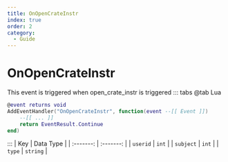 ```yaml
---
title: OnOpenCrateInstr
index: true
order: 2
category:
  - Guide
---
```


# OnOpenCrateInstr
This event is triggered when open_crate_instr is triggered
::: tabs
@tab Lua
```lua
@event returns void
AddEventHandler("OnOpenCrateInstr", function(event --[[ Event ]])
    --[[ ... ]]
    return EventResult.Continue
end)
```

:::
|    Key    | Data Type |
| :-------: | :-------: |
|  `userid` |   `int`   |
| `subject` |   `int`   |
|   `type`  |  `string` |